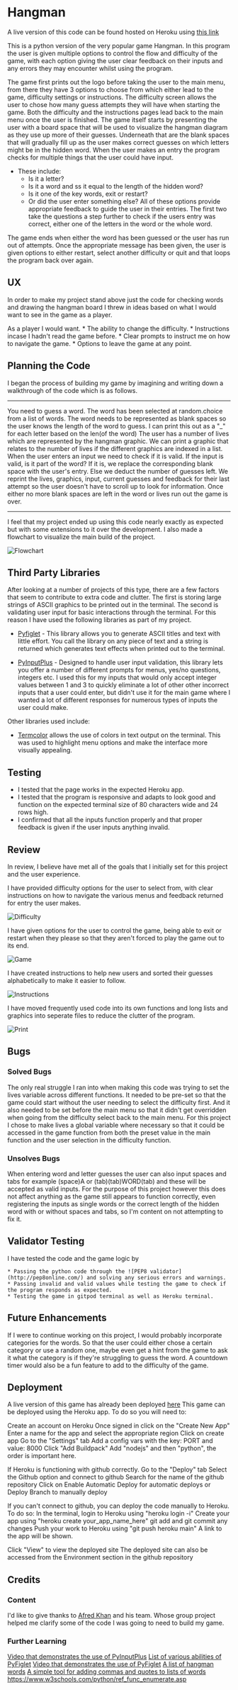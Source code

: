 # Hangman
 
A live version of this code can be found hosted on Heroku using [this link](https://sam-dainton-hangman.herokuapp.com/)
 
This is a python version of the very popular game Hangman. In this program the user is given multiple options to control the flow and difficulty of the game, with each option giving the user clear feedback on their inputs and any errors they may encounter whilst using the program.
 
The game first prints out the logo before taking the user to the main menu, from there they have 3 options to choose from which either lead to the game, difficulty settings or instructions. The difficulty screen allows the user to chose how many guess attempts they will have when starting the game. Both the difficulty and the instructions pages lead back to the main menu once the user is finished.
The game itself starts by presenting the user with a board space that will be used to visualize the hangman diagram as they use up more of their guesses. Underneath that are the blank spaces that will gradually fill up as the user makes correct guesses on which letters might be in the hidden word.
When the user makes an entry the program checks for multiple things that the user could have input.
* These include:
    * Is it a letter?
    * Is it a word and ss it equal to the length of the hidden word?
    * Is it one of the key words, exit or restart?
    * Or did the user enter something else?
All of these options provide appropriate feedback to guide the user in their entries. The first two take the questions a step further to check if the users entry was correct, either one of the letters in the word or the whole word.
 
The game ends when either the word has been guessed or the user has run out of attempts. Once the appropriate message has been given, the user is given options to either restart, select another difficulty or quit and that loops the program back over again.
 
## UX
 
In order to make my project stand above just the code for checking words and drawing the hangman board I threw in ideas based on what I would want to see in the game as a player.
 
As a player I would want.
    * The ability to change the difficulty.
    * Instructions incase I hadn't read the game before.
    * Clear prompts to instruct me on how to navigate the game.
    * Options to leave the game at any point.
 
## Planning the Code
 
I began the process of building my game by imagining and writing down a walkthrough of the code which is as follows.
_______________
You need to guess a word.
The word has been selected at random.choice from a list of words.
The word needs to be represented as blank spaces so the user knows the length of the word to guess.
I can print this out as a "_" for each letter based on the len(of the word)
The user has a number of lives which are represented by the hangman graphic.
We can print a graphic that relates to the number of lives if the different graphics are indexed in a list.
When the user enters an input we need to check if it is valid.
If the input is valid, is it part of the word?
If it is, we replace the corresponding blank space with the user's entry.
Else we deduct the number of guesses left.
We reprint the lives, graphics, input, current guesses and feedback for their last attempt so the user doesn't have to scroll up to look for information.
Once either no more blank spaces are left in the word or lives run out the game is over.
_________________
I feel that my project ended up using this code nearly exactly as expected but with some extensions to it over the development. I also made a flowchart to visualize the main build of the project.
 
![Flowchart](/images/flowchart.png)
 
## Third Party Libraries
 
After looking at a number of projects of this type, there are a few factors that seem to contribute to extra code and clutter. The first is storing large strings of ASCII graphics to be printed out in the terminal. The second is validating user input for basic interactions through the terminal. For this reason I have used the following libraries as part of my project.
 
* [Pyfiglet](https://github.com/pwaller/pyfiglet) - This library allows you to generate ASCII titles and text with little effort. You call the library on any piece of text and a string is returned which generates text effects when printed out to the terminal.
 
* [PyInputPlus](https://pypi.org/project/PyInputPlus/) - Designed to handle user input validation, this library lets you offer a number of different prompts for menus, yes/no questions, integers etc. I used this for my inputs that would only accept integer values between 1 and 3 to quickly eliminate a lot of other other incorrect inputs that a user could enter, but didn't use it for the main game where I wanted a lot of different responses for numerous types of inputs the user could make.
 
Other libraries used include:
* [Termcolor](https://pypi.org/project/termcolor/) allows the use of colors in text output on the terminal. This was used to highlight menu options and make the interface more visually appealing.
 
## Testing
 
* I tested that the page works in the expected Heroku app.
* I tested that the program is responsive and adapts to look good and function on the expected terminal size of 80 characters wide and 24 rows high.
* I confirmed that all the inputs function properly and that proper feedback is given if the user inputs anything invalid.

## Review

In review, I believe have met all of the goals that I initially set for this project and the user experience.

I have provided difficulty options for the user to select from, with clear instructions on how to navigate the various menus and feedback returned for entry the user makes.

![Difficulty](/images/difficulty.png)

I have given options for the user to control the game, being able to exit or restart when they please so that they aren't forced to play the game out to its end.

![Game](/images/game.png)

I have created instructions to help new users and sorted their guesses alphabetically to make it easier to follow.

![Instructions](/images/instructions.png)

I have moved frequently used code into its own functions and long lists and graphics into seperate files to reduce the clutter of the program.

![Print](/images/print.png)

## Bugs
### Solved Bugs
 
The only real struggle I ran into when making this code was trying to set the lives variable across different functions. It needed to be pre-set so that the game could start without the user needing to select the difficulty first. And it also needed to be set before the main menu so that it didn't get overridden when going from the difficulty select back to the main menu. For this project I chose to make lives a global variable where necessary so that it could be accessed in the game function from both the preset value in the main function and the user selection in the difficulty function.
 
### Unsolves Bugs
 
When entering word and letter guesses the user can also input spaces and tabs for example (space)A or (tab)(tab)WORD(tab) and these will be accepted as valid inputs. For the purpose of this project however this does not affect anything as the game still appears to function correctly, even registering the inputs as single words or the correct length of the hidden word with or without spaces and tabs, so I'm content on not attempting to fix it.
 
## Validator Testing
 
I have tested the code and the game logic by
 
    * Passing the python code through the ![PEP8 validator](http://pep8online.com/) and solving any serious errors and warnings.
    * Passing invalid and valid values while testing the game to check if the program responds as expected.
    * Testing the game in gitpod terminal as well as Heroku terminal.
 
## Future Enhancements
 
If I were to continue working on this project, I would probably incorporate categories for the words. So that the user could either chose a certain category or use a random one, maybe even get a hint from the game to ask it what the category is if they're struggling to guess the word. A countdown timer would also be a fun feature to add to the difficulty of the game.
 
## Deployment
 
A live version of this game has already been deployed [here](https://sam-dainton-hangman.herokuapp.com/)
This game can be deployed using the Heroku app. To do so you will need to:
 
Create an account on Heroku
Once signed in click on the "Create New App"
Enter a name for the app and select the appropriate region
Click on create app
Go to the "Settings" tab
Add a config vars with the key: PORT and value: 8000
Click "Add Buildpack"
Add "nodejs" and then "python", the order is important here.
 
If Heroku is functioning with github correctly.
    Go to the "Deploy" tab
    Select the Github option and connect to github
    Search for the name of the github repository
    Click on Enable Automatic Deploy for automatic deploys or Deploy Branch to manually deploy
 
If you can't connect to github, you can deploy the code manually to Heroku. To do so:
    In the terminal, login to Heroku using "heroku login -i"
    Create your app using "heroku create your_app_name_here"
    git add and git commit any changes
    Push your work to Heroku using "git push heroku main"
    A link to the app will be shown.
 
Click "View" to view the deployed site
The deployed site can also be accessed from the Environment section in the github repository
 
## Credits
### Content
 
I'd like to give thanks to [Afred Khan](https://github.com/afred-khan/Hangman) and his team. Whose group project helped me clarify some of the code I was going to need to build my game.
 
### Further Learning
 
[Video that demonstrates the use of PyInputPlus](https://www.youtube.com/watch?v=2201B0vGwx8)
[List of various abilities of PyFiglet](http://www.figlet.org/examples.html)
[Video that demonstrates the use of PyFiglet](https://www.youtube.com/watch?v=zUf1BM1l8MQ)
[A list of hangman words](https://www.hangmanwords.com/words)
[A simple tool for adding commas and quotes to lists of words](https://commaquote.azurewebsites.net/)
https://www.w3schools.com/python/ref_func_enumerate.asp